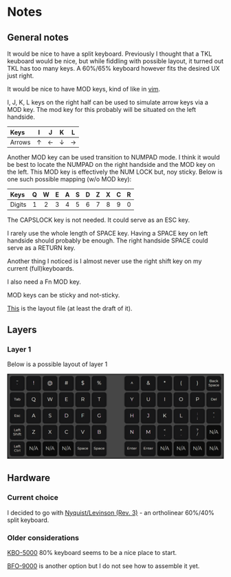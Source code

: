 # Notes

## General notes

It would be nice to have a split keyboard. Previously I thought that a TKL keuboard would be nice, but while fiddling with possible layout, it turned out TKL has too many keys. A 60%/65% keyboard however fits the desired UX just right.

It would be nice to have MOD keys, kind of like in [vim](vim.org).

I, J, K, L keys on the right half can be used to simulate arrow keys via a MOD key. The mod key for this probably will be situated on the left handside.

| Keys   | I | J | K | L |
|:-------|:-:|:-:|:-:|:-:|
| Arrows | ↑ | ← | ↓ | → |

Another MOD key can be used transition to NUMPAD mode. I think it would be best to locate the NUMPAD on the right handside and the MOD key on the left. This MOD key is effectively the NUM LOCK but, noy sticky. Below is one such possible mapping (w/o MOD key):

| Keys   | Q | W | E | A | S | D | Z | X | C | R |
|:-------|:-:|:-:|:-:|:-:|:-:|:-:|:-:|:-:|:-:|:-:|
| Digits | 1 | 2 | 3 | 4 | 5 | 6 | 7 | 8 | 9 | 0 |

The CAPSLOCK key is not needed. It could serve as an ESC key.

I rarely use the whole length of SPACE key. Having a SPACE key on left handside should probably be enough. The right handside SPACE could serve as a RETURN key.

Another thing I noticed is I almost never use the right shift key on my current (full)keyboards.

I also need a Fn MOD key.

MOD keys can be sticky and not-sticky.

[This](qibord_layout.json) is the layout file (at least the draft of it).

## Layers

### Layer 1

Below is a possible layout of layer 1

![qibord_layer_1](layers/qibord_layer1.png)

## Hardware

### Current choice

I decided to go with [Nyquist/Levinson (Rev. 3)](https://keeb.io/collections/split-keyboard-parts/products/nyquist-keyboard) - an ortholinear 60%/40% split keyboard.

### Older considerations

[KBO-5000](https://keeb.io/collections/frontpage/products/kbo-5000-split-staggered-80-keyboard) 80% keyboard seems to be a nice place to start.

[BFO-9000](https://keeb.io/collections/frontpage/products/bfo-9000-keyboard-customizable-full-size-split-ortholinear) is another option but I do not see how to assemble it yet.
